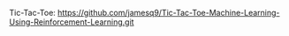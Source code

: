 Tic-Tac-Toe: https://github.com/jamesq9/Tic-Tac-Toe-Machine-Learning-Using-Reinforcement-Learning.git
